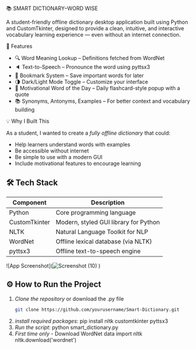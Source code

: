 📚 SMART DICTIONARY–WORD WISE

A student-friendly offline dictionary desktop application built using Python and CustomTkinter, designed to provide a clean, intuitive, and interactive vocabulary learning experience — even without an internet connection.


🚀 Features

- 🔍 Word Meaning Lookup – Definitions fetched from WordNet
- 🔈 Text-to-Speech – Pronounce the word using pyttsx3
- 🔖 Bookmark System – Save important words for later
- 🌗 Dark/Light Mode Toggle – Customize your interface
- 🌟 Motivational Word of the Day – Daily flashcard-style popup with a quote
- 📚 Synonyms, Antonyms, Examples – For better context and vocabulary building

💡 Why I Built This

As a student, I wanted to create a *fully offline dictionary* that could:
- Help learners understand words with examples
- Be accessible without internet
- Be simple to use with a modern GUI
- Include motivational features to encourage learning


## 🛠 Tech Stack

| Component         | Description                              |
|------------------ |------------------------------------------|
| Python            | Core programming language                |
| CustomTkinter     | Modern, styled GUI library for Python    |
| NLTK              | Natural Language Toolkit for NLP         |
| WordNet           | Offline lexical database (via NLTK)      |
| pyttsx3           | Offline text-to-speech engine            |


![App Screenshot](![Screenshot (10)](https://github.com/user-attachments/assets/cf11104f-a825-432d-9901-a7b16d2de7df)
)

## ⚙ How to Run the Project

1. *Clone the repository* or download the .py file
   ```bash
   git clone https://github.com/yourusername/Smart-Dictionary.git 
2. *install required packages*: 
   pip install nltk customtkinter pyttsx3 
3. *Run the script*:
   python smart_dictionary.py
4. *First time only* - Download WordNet data
   import nltk 
   nltk.download('wordnet')
